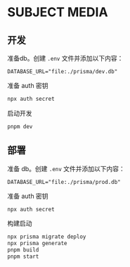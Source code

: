 # SUBJECT MEDIA

## 开发

准备db。创建 `.env` 文件并添加以下内容：

```text
DATABASE_URL="file:./prisma/dev.db"
```

准备 auth 密钥

```bash
npx auth secret
```

启动开发

```bash
pnpm dev
```

## 部署

准备 db。创建 `.env` 文件并添加以下内容：

```text
DATABASE_URL="file:./prisma/prod.db"
```

准备 auth 密钥

```bash
npx auth secret
```

构建启动

```bash
npx prisma migrate deploy
npx prisma generate
pnpm build
pnpm start
```

